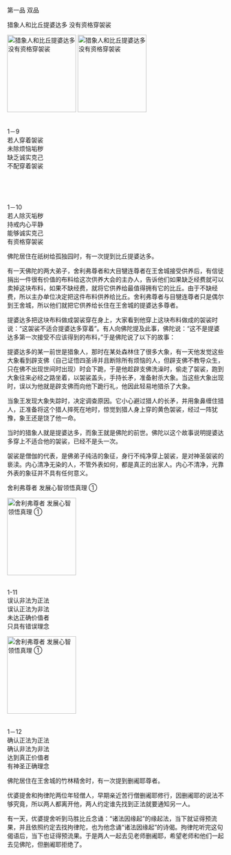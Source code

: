 第一品 双品

猎象人和比丘提婆达多 没有资格穿袈裟


<div class="e2">
<img src="images/fjj-04-1.jpg" width="160" height="180" alt="猎象人和比丘提婆达多 没有资格穿袈裟"/>
<img src="images/fjj-04-2.jpg" width="160" height="180" alt="猎象人和比丘提婆达多 没有资格穿袈裟"/>
<div>
<p><br>
 1－9<br>
 若人穿着袈裟 <br>
 未除烦恼垢秽<br>
 缺乏诚实克己 <br>
 不配穿着袈裟</p> <p>&nbsp;</p> <p>&nbsp; </p> <p>1－10<br>
 若人除灭垢秽<br>
 持戒内心平静<br>
 能够诚实克己 <br>
 有资格穿袈裟</p>
</div>
</div>

佛陀居住在祇树给孤独园时，有一次提到比丘提婆达多。

有一天佛陀的两大弟子，舍利弗尊者和大目犍连尊者在王舍城接受供养后，有信徒捐出一件很有价值的布料给这次供养大会的主办人，告诉他们如果缺乏经费就可以卖掉这块布料，如果不缺经费，就将它供养给最值得拥有它的比丘。由于不缺经费，所以主办单位决定把这件布料供养给比丘。舍利弗尊者与目犍连尊者只是偶尔到王舍城，所以他们就把它供养给长住在王舍城的提婆达多尊者。

提婆达多把这块布料做成袈裟穿在身上，大家看到他穿上这块布料做成的袈裟时说：“这袈裟不适合提婆达多穿着”。有人向佛陀提及此事，佛陀说：“这不是提婆达多第一次接受不应该得到的布料，”于是佛陀说了以下的故事：

提婆达多的某一前世是猎象人，那时在某处森林住了很多大象，有一天他发觉这些大象看到辟支佛（自己证悟四圣谛并且断除所有烦恼的人，但辟支佛不教导众生，只在佛不出现世间时出现）时会下跪，于是他趁辟支佛洗澡时，偷走了袈裟，跑到大象往来必经之路坐着，以袈裟盖头，手持长矛，准备射杀大象。当这些大象出现时，误以为他就是辟支佛而向他下跪行礼，他因此轻易地猎杀了大象。

当象王发现大象失踪时，决定调查原因。它小心避过猎人的长矛，并用象鼻缠住猎人，正准备将这个猎人摔死在地时，惊觉到猎人身上穿的黄色袈裟，经过一阵犹豫，象王还是饶了他一命。

当时的猎象人就是提婆达多，而象王就是佛陀的前世。佛陀以这个故事说明提婆达多穿上不适合他的袈裟，已经不是头一次。

袈裟是僧伽的代表，是佛弟子纯洁的象征，身行不纯净穿上袈裟，是对神圣袈裟的亵渎。内心清净无染的人，不管外表如何，都是真正的出家人。内心不清净，光靠外表的象征并不具有任何意义。

舍利弗尊者 发展心智领悟真理 ①


<div class="e2">
<img src="images/fjj-04-3.jpg" width="160" height="180" alt="舍利弗尊者 发展心智领悟真理 ①"/>
<div>
<p><br>
 1-11<br>
 误认非法为正法<br>
 误认正法为非法<br>
 未达正确价值者 <br>
 只具有错误理念</p>
</div>
</div>


<div class="e2">
<img src="images/fjj-04-4.jpg" width="160" height="180" alt="舍利弗尊者 发展心智领悟真理 ①"/>
<div>
<p><br>
 1－12<br>
 确认正法为正法 <br>
 确认非法为非法<br>
 达到真正价值者 <br>
 有神圣正确理念</p>
</div>
</div>

佛陀居住在王舍城的竹林精舍时，有一次提到删阇耶尊者。

优婆提舍和拘律陀两位年轻僧人，早期亲近苦行僧删阇耶修行，因删阇耶的说法不够究竟，所以两人都离开他，两人约定谁先找到正法就要通知另一人。

有一天，优婆提舍听到马胜比丘念诵：“诸法因缘起”的缘起法，当下就证得预流果，并且依照约定去找拘律陀，也为他念诵“诸法因缘起”的诗偈。拘律陀听完这句偈语后，当下也证得预流果。于是两人一起去见老师删阇耶，希望老师和他们一起去见佛陀，但删阇耶拒绝了。
